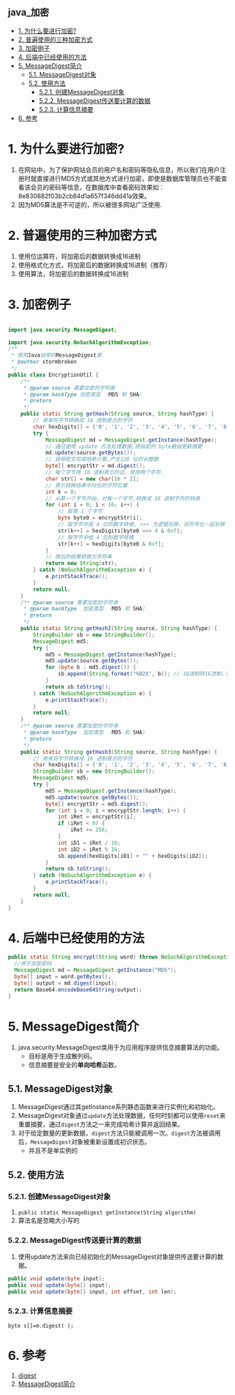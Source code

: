 java_加密
---
<!-- TOC -->

- [1. 为什么要进行加密?](#1-为什么要进行加密)
- [2. 普遍使用的三种加密方式](#2-普遍使用的三种加密方式)
- [3. 加密例子](#3-加密例子)
- [4. 后端中已经使用的方法](#4-后端中已经使用的方法)
- [5. MessageDigest简介](#5-messagedigest简介)
	- [5.1. MessageDigest对象](#51-messagedigest对象)
	- [5.2. 使用方法](#52-使用方法)
		- [5.2.1. 创建MessageDigest对象](#521-创建messagedigest对象)
		- [5.2.2. MessageDigest传送要计算的数据](#522-messagedigest传送要计算的数据)
		- [5.2.3. 计算信息摘要](#523-计算信息摘要)
- [6. 参考](#6-参考)

<!-- /TOC -->
# 1. 为什么要进行加密?
1. 在网站中，为了保护网站会员的用户名和密码等隐私信息，所以我们在用户注册时就直接进行MD5方式或其他方式进行加密，即使是数据库管理员也不能查看该会员的密码等信息，在数据库中查看密码效果如：8e830882f03b2cb84d1a657f346dd41a效果。
2. 因为MD5算法是不可逆的，所以被很多网站广泛使用.

# 2. 普遍使用的三种加密方式
1. 使用位运算符，将加密后的数据转换成16进制
2. 使用格式化方式，将加密后的数据转换成16进制（推荐）
3. 使用算法，将加密后的数据转换成16进制

# 3. 加密例子
```java

import java.security.MessageDigest;

import java.security.NoSuchAlgorithmException;
/**
 * 使用Java自带的MessageDigest类
 * @author stormbroken
 */
public class EncryptionUtil {
	/**
	 * @param source 需要加密的字符串
	 * @param hashType 加密类型 （MD5 和 SHA）
	 * @return
	 */
	public static String getHash(String source, String hashType) {
		// 用来将字节转换成 16 进制表示的字符
		char hexDigits[] = {'0', '1', '2', '3', '4', '5', '6', '7', '8', '9', 'a', 'b', 'c', 'd', 'e', 'f'};
		try {
			MessageDigest md = MessageDigest.getInstance(hashType);
			// 通过使用 update 方法处理数据,使指定的 byte数组更新摘要
			md.update(source.getBytes());
			// 获得密文完成哈希计算,产生128 位的长整数
			byte[] encryptStr = md.digest();
			// 每个字节用 16 进制表示的话，使用两个字符
			char str[] = new char[16 * 2];
			// 表示转换结果中对应的字符位置
			int k = 0;
			// 从第一个字节开始，对每一个字节,转换成 16 进制字符的转换
			for (int i = 0; i < 16; i++) {
				// 取第 i 个字节
				byte byte0 = encryptStr[i];
				// 取字节中高 4 位的数字转换, >>> 为逻辑右移，将符号位一起右移
				str[k++] = hexDigits[byte0 >>> 4 & 0xf];
				// 取字节中低 4 位的数字转换
				str[k++] = hexDigits[byte0 & 0xf]; 
			}
			// 换后的结果转换为字符串
			return new String(str); 
		} catch (NoSuchAlgorithmException e) {
			e.printStackTrace();
		}
		return null;
	}
	/** @param source 需要加密的字符串
	 * @param hashType  加密类型 （MD5 和 SHA）
	 * @return
	 */
	public static String getHash2(String source, String hashType) {
		StringBuilder sb = new StringBuilder();
		MessageDigest md5;
		try {
			md5 = MessageDigest.getInstance(hashType);
			md5.update(source.getBytes());
			for (byte b : md5.digest()) {
				sb.append(String.format("%02X", b)); // 10进制转16进制，X 表示以十六进制形式输出，02 表示不足两位前面补0输出
			}
			return sb.toString();
		} catch (NoSuchAlgorithmException e) {
			e.printStackTrace();
		}
		return null;
	}
	/** @param source 需要加密的字符串
	 * @param hashType  加密类型 （MD5 和 SHA）
	 * @return
	 */
	public static String getHash3(String source, String hashType) {
		// 用来将字节转换成 16 进制表示的字符
		char hexDigits[] = {'0', '1', '2', '3', '4', '5', '6', '7', '8', '9', 'a', 'b', 'c', 'd', 'e', 'f'};
		StringBuilder sb = new StringBuilder();
		MessageDigest md5;
		try {
			md5 = MessageDigest.getInstance(hashType);
			md5.update(source.getBytes());
			byte[] encryptStr = md5.digest();
			for (int i = 0; i < encryptStr.length; i++) {
				int iRet = encryptStr[i];
				if (iRet < 0) {
					iRet += 256;
				}
				int iD1 = iRet / 16;
				int iD2 = iRet % 16;
				sb.append(hexDigits[iD1] + "" + hexDigits[iD2]);
			}
			return sb.toString();
		} catch (NoSuchAlgorithmException e) {
			e.printStackTrace();
		}
		return null;
	}
}
```

# 4. 后端中已经使用的方法
```java
public static String encrypt(String word) throws NoSuchAlgorithmException {
  //用于加密密码
  MessageDigest md = MessageDigest.getInstance("MD5");
  byte[] input = word.getBytes();
  byte[] output = md.digest(input);
  return Base64.encodeBase64String(output);
}
```

# 5. MessageDigest简介
1. java.security.MessageDigest类用于为应用程序提供信息摘要算法的功能。
	+ 目标是用于生成散列码。
	+ 信息摘要是安全的**单向哈希**函数。

## 5.1. MessageDigest对象
1. MessageDigest通过其getInstance系列静态函数来进行实例化和初始化。
2. MessageDigest对象通过`update`方法处理数据，任何时刻都可以使用`reset`来重置摘要，通过`digest`方法之一来完成哈希计算并返回结果。
3. 对于给定数量的更新数据，`digest`方法只能被调用一次。`digest`方法被调用后，`MessageDigest`对象被重新设置成初识状态。
	+ 并且不是单实例的

## 5.2. 使用方法

### 5.2.1. 创建MessageDigest对象
1. `public static MessageDigest getInstance(String algorithm)`
2. 算法名是忽略大小写的

### 5.2.2. MessageDigest传送要计算的数据
1. 使用update方法来向已经初始化的MessageDigest对象提供传送要计算的数据。
```java
public void update(byte input);
public void update(byte[] input);
public void update(byte[] input, int offset, int len);
```

### 5.2.3. 计算信息摘要
`byte s[]=m.digest( );`

# 6. 参考
1. <a href = "https://blog.csdn.net/xiaokui_wingfly/article/details/38045871#">digest</a>
2. <a href = "https://blog.csdn.net/xiao__jia__jia/article/details/94477019">MessageDigest简介</a>